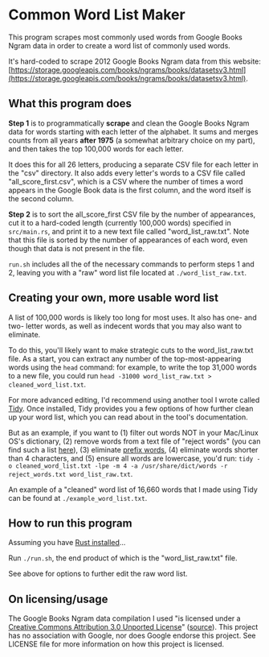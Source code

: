 # Common Word List Maker

This program scrapes most commonly used words from Google Books Ngram data in order to create a word list of commonly used words. 

It's hard-coded to scrape 2012 Google Books Ngram data from this website: [https://storage.googleapis.com/books/ngrams/books/datasetsv3.html](https://storage.googleapis.com/books/ngrams/books/datasetsv3.html).

## What this program does

**Step 1** is to programmatically **scrape** and clean the Google Books Ngram data for words starting with each letter of the alphabet. It sums and merges counts from all years **after 1975** (a somewhat arbitrary choice on my part), and then takes the top 100,000 words for each letter. 

It does this for all 26 letters, producing a separate CSV file for each letter in the "csv" directory. It also adds every letter's words to a CSV file called "all_score_first.csv", which is a CSV where the number of times a word appears in the Google Book data is the first column, and the word itself is the second column.

**Step 2** is to sort the all_score_first CSV file by the number of appearances, cut it to a hard-coded length (currently 100,000 words) specified in `src/main.rs`, and print it to a new text file called "word_list_raw.txt". Note that this file is sorted by the number of appearances of each word, even though that data is not present in the file. 

`run.sh` includes all the of the necessary commands to perform steps 1 and 2, leaving you with a "raw" word list file located at `./word_list_raw.txt`.

## Creating your own, more usable word list

A list of 100,000 words is likely too long for most uses. It also has one- and two- letter words, as well as indecent words that you may also want to eliminate.

To do this, you'll likely want to make strategic cuts to the word_list_raw.txt file. As a start, you can extract any number of the top-most-appearing words using the `head` command: for example, to write the top 31,000 words to a new file, you could run `head -31000 word_list_raw.txt > cleaned_word_list.txt`. 

For more advanced editing, I'd recommend using another tool I wrote called [Tidy](https://github.com/sts10/tidy/). Once installed, Tidy provides you a few options of how further clean up your word list, which you can read about in the tool's documentation.

But as an example, if you want to (1) filter out words NOT in your Mac/Linux OS's dictionary, (2) remove words from a text file of "reject words" (you can find such a list [here](https://github.com/zacanger/profane-words)), (3) eliminate [prefix words](https://en.wikipedia.org/wiki/Prefix_code), (4) eliminate words shorter than 4 characters, and (5) ensure all words are lowercase, you'd run: `tidy -o cleaned_word_list.txt -lpe -m 4 -a /usr/share/dict/words -r reject_words.txt word_list_raw.txt`.

An example of a "cleaned" word list of 16,660 words that I made using Tidy can be found at `./example_word_list.txt`.

## How to run this program 

Assuming you have [Rust installed](https://www.rust-lang.org/tools/install)...

Run `./run.sh`, the end product of which is the "word_list_raw.txt" file.

See above for options to further edit the raw word list.

## On licensing/usage

The Google Books Ngram data compilation I used "is licensed under a [Creative Commons Attribution 3.0 Unported License](http://creativecommons.org/licenses/by/3.0/)" ([source](https://storage.googleapis.com/books/ngrams/books/datasetsv3.html)). This project has no association with Google, nor does Google endorse this project. See LICENSE file for more information on how this project is licensed.
